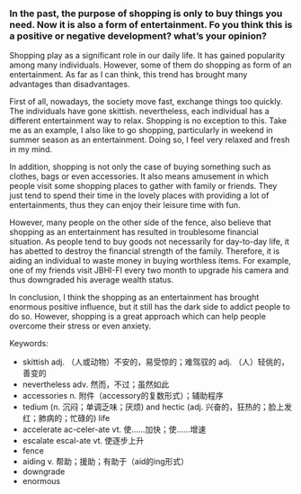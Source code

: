 ### In the past, the purpose of shopping is only to buy things you need. Now it is also a form of entertainment. Fo you think this is a positive or negative development? what’s your opinion?

Shopping play as a significant role in our daily life. It has gained popularity among many individuals. However, some of them do shopping as form of an entertainment. As far as I can think, this trend has brought many advantages than disadvantages.

First of all, nowadays, the society move fast, exchange things too quickly. The individuals have gone skittish. nevertheless, each individual has a different entertainment way to relax. Shopping is no exception to this. Take me as an example, I also like to go shopping, particularly in weekend in summer season as an entertainment. Doing so, I feel very relaxed and fresh in my mind.

In addition, shopping is not only the case of buying something such as clothes, bags or even accessories. It also means amusement in which people visit some shopping places to gather with family or friends. They just tend to spend their time in the lovely places with providing a lot of entertainments, thus they can enjoy their leisure time with fun.

However, many people on the other side of the fence, also believe that shopping as an entertainment has resulted in troublesome financial situation. As people tend to buy goods not necessarily for day-to-day life, it has abetted to destroy the financial strength of the family. Therefore, it is aiding an individual to waste money in buying worthless items. For example, one of my friends visit JBHI-FI every two month to upgrade his camera and thus downgraded his average wealth status.

In conclusion, I think the shopping as an entertainment has brought enormous positive influence, but it still has the dark side to addict people to do so. However, shopping is a great approach which can help people overcome their stress or even anxiety.

Keywords:
- skittish adj. （人或动物）不安的，易受惊的；难驾驭的  adj. （人）轻佻的，善变的
- nevertheless adv. 然而，不过；虽然如此
- accessories n. 附件（accessory的复数形式）；辅助程序
- tedium (n. 沉闷；单调乏味；厌烦) and hectic (adj. 兴奋的，狂热的；脸上发红；肺病的；忙碌的) life
- accelerate  ac-celer-ate  vt. 使……加快；使……增速
- escalate escal-ate vt. 使逐步上升
- fence
- aiding v. 帮助；援助；有助于（aid的ing形式）
- downgrade
- enormous
